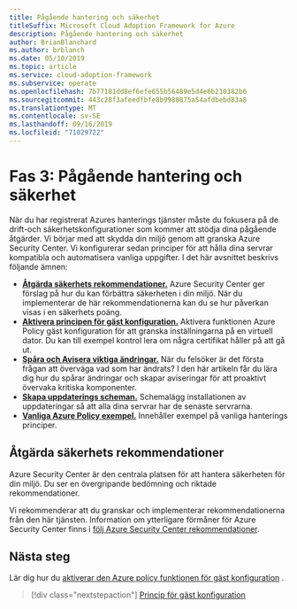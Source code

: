 ```yaml
---
title: Pågående hantering och säkerhet
titleSuffix: Microsoft Cloud Adoption Framework for Azure
description: Pågående hantering och säkerhet
author: BrianBlanchard
ms.author: brblanch
ms.date: 05/10/2019
ms.topic: article
ms.service: cloud-adoption-framework
ms.subservice: operate
ms.openlocfilehash: 7b77181dd8ef6efe655b56489e5d4e6b210382b6
ms.sourcegitcommit: 443c28f3afeedfbfe8b9980875a54afdbebd83a8
ms.translationtype: MT
ms.contentlocale: sv-SE
ms.lasthandoff: 09/16/2019
ms.locfileid: "71029722"
---
```

# <a name="phase-3-ongoing-management-and-security"></a>Fas 3: Pågående hantering och säkerhet

När du har registrerat Azures hanterings tjänster måste du fokusera på de drift-och säkerhetskonfigurationer som kommer att stödja dina pågående åtgärder. Vi börjar med att skydda din miljö genom att granska Azure Security Center. Vi konfigurerar sedan principer för att hålla dina servrar kompatibla och automatisera vanliga uppgifter. I det här avsnittet beskrivs följande ämnen:

- **[Åtgärda säkerhets rekommendationer.](#address-security-recommendations)** Azure Security Center ger förslag på hur du kan förbättra säkerheten i din miljö. När du implementerar de här rekommendationerna kan du se hur påverkan visas i en säkerhets poäng.
- **[Aktivera principen för gäst konfiguration.](./guest-configuration-policy.md)** Aktivera funktionen Azure Policy gäst konfiguration för att granska inställningarna på en virtuell dator. Du kan till exempel kontrol lera om några certifikat håller på att gå ut.
- **[Spåra och Avisera viktiga ändringar.](./enable-tracking-alerting.md)** När du felsöker är det första frågan att överväga vad som har ändrats? I den här artikeln får du lära dig hur du spårar ändringar och skapar aviseringar för att proaktivt övervaka kritiska komponenter.
- **[Skapa uppdaterings scheman.](./update-schedules.md)** Schemalägg installationen av uppdateringar så att alla dina servrar har de senaste servrarna.
- **[Vanliga Azure Policy exempel.](./common-policies.md)** Innehåller exempel på vanliga hanterings principer.

## <a name="address-security-recommendations"></a>Åtgärda säkerhets rekommendationer

Azure Security Center är den centrala platsen för att hantera säkerheten för din miljö. Du ser en övergripande bedömning och riktade rekommendationer.

Vi rekommenderar att du granskar och implementerar rekommendationerna från den här tjänsten. Information om ytterligare förmåner för Azure Security Center finns i [följ Azure Security Center rekommendationer](https://docs.microsoft.com/azure/migrate/migrate-best-practices-security-management#best-practice-follow-azure-security-center-recommendations).

## <a name="next-steps"></a>Nästa steg

Lär dig hur du [aktiverar den Azure policy funktionen för gäst konfiguration](./guest-configuration-policy.md) .

> [!div class="nextstepaction"]
> [Princip för gäst konfiguration](./guest-configuration-policy.md)
